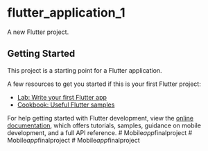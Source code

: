 # flutter_application_1

A new Flutter project.

## Getting Started

This project is a starting point for a Flutter application.

A few resources to get you started if this is your first Flutter project:

- [Lab: Write your first Flutter app](https://docs.flutter.dev/get-started/codelab)
- [Cookbook: Useful Flutter samples](https://docs.flutter.dev/cookbook)

For help getting started with Flutter development, view the
[online documentation](https://docs.flutter.dev/), which offers tutorials,
samples, guidance on mobile development, and a full API reference.
#   M o b i l e _ a p p _ f i n a l p r o j e c t  
 #   M o b i l e _ a p p _ f i n a l p r o j e c t  
 #   M o b i l e _ a p p _ f i n a l p r o j e c t  
 